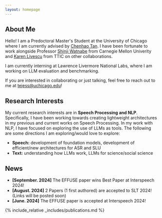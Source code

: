 ```yaml
---
layout: homepage
---
```


## About Me

Hello! I am a Predoctoral Master's Student at the University of Chicago where I am currently advised by [Chenhao Tan](https://chenhaot.com/). I have been fortunate to work alongside Professor [Shinji Watnabe](https://www.wavlab.org/) from Carnegie Mellon Univerity and [Karen Livescu](https://home.ttic.edu/~klivescu/) from TTIC on other collaborations.

I am currently interning at Lawrence Livermore National Labs, where I am working on LLM evaluation and benchmarking.

If you are interested in collaborating or just talking, feel free to reach out to me at tejess@uchicago.edu!

## Research Interests

My current research interests are in **Speech Processing and NLP**. Specifically, I have been working towards creating lightweight architectures in my previous and current works on Speech Processing. In my work with NLP, I have focused on exploring the use of LLMs as tools. The following are some directions I am exploring/would love to explore: 
- **Speech:** development of foundation models, development of efficient/new architectures for ASR and SLU
- **Text:** understanding how LLMs work, LLMs for science/social science

## News
- **[September. 2024]** The EFFUSE paper wins Best Paper at Interspeech 2024!
- **[August. 2024]** 2 Papers (1 first authored) are accepted to SLT 2024! (Links will be posted soon)
- **[June. 2024]** The EFFUSE paper is accepted at Interspeech 2024!

{% include_relative _includes/publications.md %}

